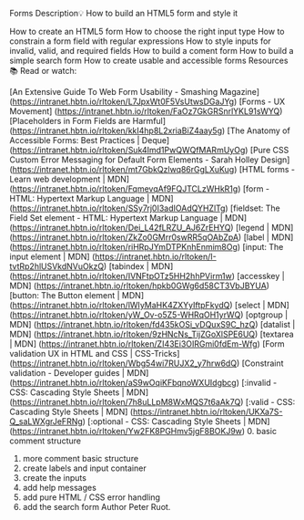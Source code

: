 Forms
Description:bulb:
How to build an HTML5 form and style it

How to create an HTML5 form
How to choose the right input type
How to constrain a form field with regular expressions
How to style inputs for invalid, valid, and required fields
How to build a coment form
How to build a simple search form
How to create usable and accessible forms
Resources:books:
Read or watch:

[An Extensive Guide To Web Form Usability - Smashing Magazine] (https://intranet.hbtn.io/rltoken/L7JpxWt0F5VsUtwsDGaJYg)
[Forms - UX Movement] (https://intranet.hbtn.io/rltoken/FaOz7GkGRSnrlYKL91sWYQ)
[Placeholders in Form Fields are Harmful] (https://intranet.hbtn.io/rltoken/kkI4hp8L2xriaBiZ4aay5g)
[The Anatomy of Accessible Forms: Best Practices | Deque] (https://intranet.hbtn.io/rltoken/Suk4Imd1PwQWQfMARmUyOg)
[Pure CSS Custom Error Messaging for Default Form Elements - Sarah Holley Design] (https://intranet.hbtn.io/rltoken/mt7GbkQzlwq86rGgLXuKug)
[HTML forms - Learn web development | MDN] (https://intranet.hbtn.io/rltoken/FqmevqAf9FQJTCLzWHkR1g)
[form - HTML: Hypertext Markup Language | MDN] (https://intranet.hbtn.io/rltoken/SSy7rj0I3adIOAdQYHZlTg)
[fieldset: The Field Set element - HTML: Hypertext Markup Language | MDN] (https://intranet.hbtn.io/rltoken/Dei_L42fLRZU_AJ6ZrEHYQ)
[legend | MDN] (https://intranet.hbtn.io/rltoken/ZkZo0GMrr0swRR5qOAbZpA)
[label | MDN] (https://intranet.hbtn.io/rltoken/riHRpJYmDTPKnhEnmim8Og)
[input: The input element | MDN] (https://intranet.hbtn.io/rltoken/I-tvtRp2hlUSVkdNVuOkzQ)
[tabindex | MDN] (https://intranet.hbtn.io/rltoken/IVNFtpOTz5HH2hhPVirm1w)
[accesskey | MDN] (https://intranet.hbtn.io/rltoken/hpkb0GWg6d58CT3VbJBYUA)
[button: The Button element | MDN] (https://intranet.hbtn.io/rltoken/lWIyMaHK4ZXYyIftpFkydQ)
[select | MDN] (https://intranet.hbtn.io/rltoken/yW_Ov-o5Z5-WHRqOH1yrWQ)
[optgroup | MDN] (https://intranet.hbtn.io/rltoken/fd435kOSi_vDQuxS9C_hzQ)
[datalist | MDN] (https://intranet.hbtn.io/rltoken/9zHNcNs_TijZGoXlSPE6UQ)
[textarea | MDN] (https://intranet.hbtn.io/rltoken/ZI43Ei3OIRGmi0fdEm-Wfg)
[Form validation UX in HTML and CSS | CSS-Tricks] (https://intranet.hbtn.io/rltoken/Wbg54wi7RUJX2_y7hrw6dQ)
[Constraint validation - Developer guides | MDN] (https://intranet.hbtn.io/rltoken/aS9wOqiKFbqnoWXUIdgbcg)
[:invalid - CSS: Cascading Style Sheets | MDN] (https://intranet.hbtn.io/rltoken/7h8uLLpM8WxMQS7t6aAk7Q)
[:valid - CSS: Cascading Style Sheets | MDN] (https://intranet.hbtn.io/rltoken/UKXa7S-Q_saLWXgrJeFRNg)
[:optional - CSS: Cascading Style Sheets | MDN] (https://intranet.hbtn.io/rltoken/Yw2FK8PGHmv5jgF8BOKJ9w)
0. basic comment structure
1. more comment basic structure
2. create labels and input container
3. create the inputs
4. add help messages
5. add pure HTML / CSS error handling
6. add the search form
Author
Peter Ruot.
